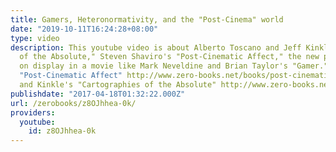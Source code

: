 ```yaml
---
title: Gamers, Heteronormativity, and the "Post-Cinema" world
date: "2019-10-11T16:24:28+08:00"
type: video
description: This youtube video is about Alberto Toscano and Jeff Kinkle's book "Cartographies
  of the Absolute," Steven Shaviro's "Post-Cinematic Affect," the new postmodern epistemology
  on display in a movie like Mark Neveldine and Brian Taylor's "Gamer." Steve Shaviro's
  "Post-Cinematic Affect" http://www.zero-books.net/books/post-cinematic-affect Toscano
  and Kinkle's "Cartographies of the Absolute" http://www.zero-books.net/books/cartographies-of-the-absolute
publishdate: "2017-04-18T01:32:22.000Z"
url: /zerobooks/z8OJhhea-0k/
providers:
  youtube:
    id: z8OJhhea-0k
---
```

